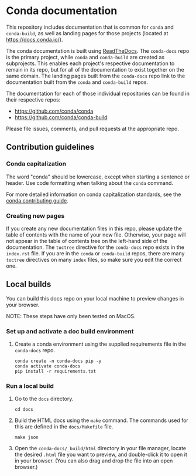 # Conda documentation

This repository includes documentation that is common for `conda` and `conda-build`, as well as landing pages for those projects (located at https://docs.conda.io/).

The conda documentation is built using [ReadTheDocs](https://readthedocs.com/). The `conda-docs` repo is the primary project, while `conda` and `conda-build` are created as subprojects. This enables each project's respective documentation to remain in its repo, but for all of the documentation to exist together on the same domain. The landing pages built from the `conda-docs` repo link to the documentation built from the `conda` and `conda-build` repos.

The documentation for each of those individual repositories can be found in their respective repos:

- https://github.com/conda/conda
- https://github.com/conda/conda-build

Please file issues, comments, and pull requests at the appropriate repo.

## Contribution guidelines

### Conda capitalization

The word "conda" should be lowercase, except when starting a sentence or header. Use code formatting when talking about the `conda` command.

For more detailed information on conda capitalization standards, see the [conda contributing guide](https://github.com/conda/conda/blob/main/CONTRIBUTING.md#conda-capitalization-standards).

### Creating new pages

If you create any new documentation files in this repo, please update the table of contents with the name of your new file. Otherwise, your page will not appear in the table of contents tree on the left-hand side of the documentation. The `toctree` directive for the `conda-docs` repo exists in the `index.rst` file. If you are in the `conda` or `conda-build` repos, there are many `toctree` directives on many `index` files, so make sure you edit the correct one.

## Local builds

You can build this docs repo on your local machine to preview changes in your browser.

NOTE: These steps have only been tested on MacOS.

### Set up and activate a doc build environment

1. Create a conda environment using the supplied requirements file in the `conda-docs` repo.
    ```
    conda create -n conda-docs pip -y
    conda activate conda-docs
    pip install -r requirements.txt
    ```

### Run a local build

1. Go to the `docs` directory.
    ```
    cd docs
    ```

1. Build the HTML docs using the `make` command. The commands used for this are defined in the `docs/Makefile` file.
    ```
    make json
    ```

1. Open the `conda-docs/_build/html` directory in your file manager, locate the desired `.html` file you want to preview, and double-click it to open it in your browser. (You can also drag and drop the file into an open browser.)
